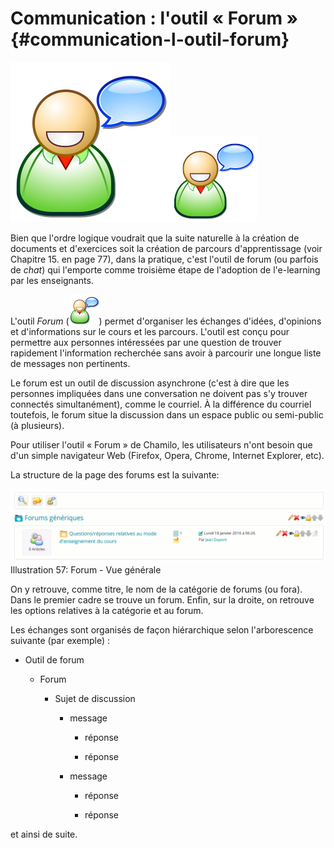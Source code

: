 # Communication : l'outil « Forum » {#communication-l-outil-forum}

![](../assets/image292.svg)![](../assets/image292.png)

Bien que l'ordre logique voudrait que la suite naturelle à la création de documents et d'exercices soit la création de parcours d'apprentissage \(voir Chapitre 15. en page 77\), dans la pratique, c'est l'outil de forum \(ou parfois de _chat_\) qui l'emporte comme troisième étape de l'adoption de l'e-learning par les enseignants.

L'outil _Forum_ \(![](../assets/image76.png)\) permet d'organiser les échanges d'idées, d'opinions et d'informations sur le cours et les parcours. L'outil est conçu pour permettre aux personnes intéressées par une question de trouver rapidement l'information recherchée sans avoir à parcourir une longue liste de messages non pertinents.

Le forum est un outil de discussion asynchrone \(c'est à dire que les personnes impliquées dans une conversation ne doivent pas s'y trouver connectés simultanément\), comme le courriel. À la différence du courriel toutefois, le forum situe la discussion dans un espace public ou semi-public \(à plusieurs\).

Pour utiliser l'outil « Forum » de Chamilo, les utilisateurs n'ont besoin que d'un simple navigateur Web \(Firefox, Opera, Chrome, Internet Explorer, etc\).

La structure de la page des forums est la suivante:

![](../assets/image77.png)Illustration 57: Forum - Vue générale

On y retrouve, comme titre, le nom de la catégorie de forums \(ou fora\). Dans le premier cadre se trouve un forum. Enfin, sur la droite, on retrouve les options relatives à la catégorie et au forum.

Les échanges sont organisés de façon hiérarchique selon l'arborescence suivante \(par exemple\) :

* Outil de forum

  * Forum

    * Sujet de discussion

      * message

        * réponse

        * réponse

      * message

        * réponse

        * réponse

et ainsi de suite.

